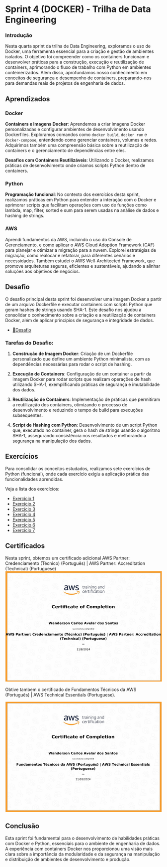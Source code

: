 # Sprint 4 (DOCKER) - Trilha de Data Engineering

### Introdução

Nesta quarta sprint da trilha de Data Engineering, exploramos o uso de Docker, uma ferramenta essencial para a criação e gestão de ambientes isolados. O objetivo foi compreender como os containers funcionam e desenvolver práticas para a construção, execução e reutilização de containers, aprimorando o fluxo de trabalho com Python em ambientes conteinerizados. Além disso, aprofundamos nosso conhecimento em conceitos de segurança e desempenho de containers, preparando-nos para demandas reais de projetos de engenharia de dados.

## Aprendizados

### Docker
**Containers e Imagens Docker**: Aprendemos a criar imagens Docker personalizadas e configurar ambientes de desenvolvimento usando Dockerfiles. Exploramos comandos como `docker build`, `docker run` e `docker-compose`, entendendo como gerenciar containers, volumes e redes. Adquirimos também uma compreensão básica sobre a reutilização de containers e o gerenciamento de dependências entre eles.

**Desafios com Containers Reutilizáveis**: Utilizando o Docker, realizamos práticas de desenvolvimento onde criamos scripts Python dentro de containers.

### Python
**Programação funcional**: No contexto dos exercícios desta sprint, realizamos práticas em Python para entender a interação com o Docker e aprimorar scripts que facilitam operações com uso de funções como lambda, map, filter, sorted e sum para serem usadas na análise de dados e hashing de strings.

### AWS

Aprendi fundamentos da AWS, incluindo o uso do Console de Gerenciamento, e como aplicar o AWS Cloud Adoption Framework (CAF) para planejar e otimizar a migração para a nuvem. Explorei estratégias de migração, como realocar e refatorar, para diferentes cenários e necessidades. Também estudei o AWS Well-Architected Framework, que promove arquiteturas seguras, eficientes e sustentáveis, ajudando a alinhar soluções aos objetivos de negócios.

## Desafio

O desafio principal desta sprint foi desenvolver uma imagem Docker a partir de um arquivo Dockerfile e executar containers com scripts Python que geram hashes de strings usando SHA-1. Este desafio nos ajudou a consolidar o conhecimento sobre a criação e a reutilização de containers Docker, além de aplicar princípios de segurança e integridade de dados.

- [📁Desafio](../sprint_4/desafio)

### Tarefas do Desafio:

1. **Construção de Imagem Docker**: Criação de um Dockerfile personalizado que define um ambiente Python minimalista, com as dependências necessárias para rodar o script de hashing.
   
2. **Execução de Containers**: Configuração de um container a partir da imagem Docker para rodar scripts que realizam operações de hash utilizando SHA-1, exemplificando práticas de segurança e imutabilidade dos dados.

3. **Reutilização de Containers**: Implementação de práticas que permitiram a reutilização dos containers, otimizando o processo de desenvolvimento e reduzindo o tempo de build para execuções subsequentes.

4. **Script de Hashing com Python**: Desenvolvimento de um script Python que, executado no container, gera o hash de strings usando o algoritmo SHA-1, assegurando consistência nos resultados e melhorando a segurança na manipulação dos dados.

## Exercícios

Para consolidar os conceitos estudados, realizamos sete exercícios de Python (funcional), onde cada exercício exigiu a aplicação prática das funcionalidades aprendidas.

Veja a lista dos exercícios:

- [Exercício 1](../sprint_4/exercicios/ex_1.py)
- [Exercício 2](../sprint_4/exercicios/ex_2.py)
- [Exercício 3](../sprint_4/exercicios/ex_3.py)
- [Exercício 4](../sprint_4/exercicios/ex_4.py)
- [Exercício 5](../sprint_4/exercicios/ex_5.py)
- [Exercício 6](../sprint_4/exercicios/ex_6.py)
- [Exercício 7](../sprint_4/exercicios/ex_7.py)

## Certificados

Nesta sprint, obtemos um certificado adicional AWS Partner: Credenciamento (Técnico) (Português) | AWS Partner: Accreditation (Technical) (Portuguese) 
![Certificado AWS](../sprint_4/certificados/AWS.png)

Obtive tambem o certificado de Fundamentos Técnicos da AWS (Português) | AWS Technical Essentials (Portuguese).

![Certificado AWS](../sprint_4/certificados/fundamentos_tecnicos.png)

## Conclusão

Esta sprint foi fundamental para o desenvolvimento de habilidades práticas com Docker e Python, essenciais para o ambiente de engenharia de dados. A experiência com containers Docker nos proporcionou uma visão mais clara sobre a importância da modularidade e da segurança na manipulação e distribuição de ambientes de desenvolvimento e produção.
